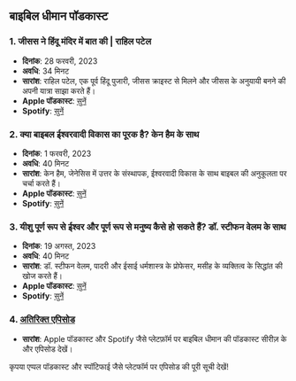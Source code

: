 
## बाइबिल धीमान पॉडकास्ट

### 1. जीसस ने हिंदू मंदिर में बात की | राहिल पटेल
- **दिनांक**: 28 फरवरी, 2023
- **अवधि**: 34 मिनट
- **सारांश**: राहिल पटेल, एक पूर्व हिंदू पुजारी, जीसस क्राइस्ट से मिलने और जीसस के अनुयायी बनने की अपनी यात्रा साझा करते हैं।
- **Apple पॉडकास्ट**: [सुनें](https://open.spotify.com/show/2Ov2HrUlLcQWERnJifyJhs?si=e52c97143ff74a80&nd=1)
- **Spotify**: [सुनें](https://open.spotify.com/show/2Ov2HrUlLcQWERnJifyJhs?si=e52c97143ff74a80&nd=1)

### 2. क्या बाइबल ईश्वरवादी विकास का पूरक है? केन हैम के साथ
- **दिनांक**: 1 फरवरी, 2023
- **अवधि**: 40 मिनट
- **सारांश**: केन हैम, जेनेसिस में उत्तर के संस्थापक, ईश्वरवादी विकास के साथ बाइबल की अनुकूलता पर चर्चा करते हैं।
- **Apple पॉडकास्ट**: [सुनें](https://open.spotify.com/show/2Ov2HrUlLcQWERnJifyJhs?si=e52c97143ff74a80&nd=1)
- **Spotify**: [सुनें](https://open.spotify.com/show/2Ov2HrUlLcQWERnJifyJhs?si=e52c97143ff74a80&nd=1)

### 3. यीशु पूर्ण रूप से ईश्वर और पूर्ण रूप से मनुष्य कैसे हो सकते हैं? डॉ. स्टीफन वेलम के साथ
- **दिनांक**: 19 अगस्त, 2023
- **अवधि**: 40 मिनट
- **सारांश**: डॉ. स्टीफन वेलम, पादरी और ईसाई धर्मशास्त्र के प्रोफेसर, मसीह के व्यक्तित्व के सिद्धांत की खोज करते हैं।
- **Apple पॉडकास्ट**: [सुनें](https://open.spotify.com/show/2Ov2HrUlLcQWERnJifyJhs?si=e52c97143ff74a80&nd=1)
- **Spotify**: [सुनें](https://open.spotify.com/show/2Ov2HrUlLcQWERnJifyJhs?si=e52c97143ff74a80&nd=1)

### 4. [अतिरिक्त एपिसोड](https://open.spotify.com/show/2Ov2HrUlLcQWERnJifyJhs?si=e52c97143ff74a80&nd=1)
- **सारांश**: Apple पॉडकास्ट और Spotify जैसे प्लेटफ़ॉर्म पर बाइबिल धीमान की पॉडकास्ट सीरीज़ के और एपिसोड देखें।

कृपया एप्पल पॉडकास्ट और स्पॉटिफाई जैसे प्लेटफॉर्म पर एपिसोड की पूरी सूची देखें!